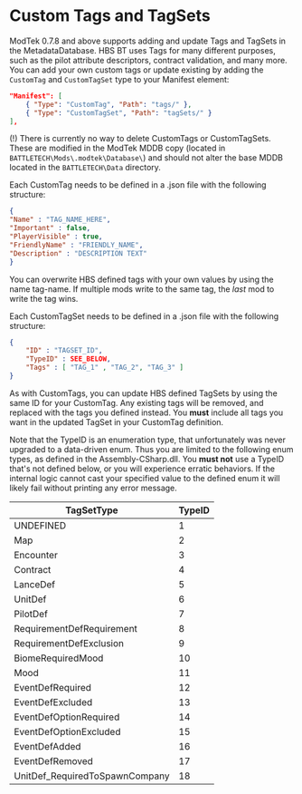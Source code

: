 # Custom Tags and TagSets

ModTek 0.7.8 and above supports adding and update Tags and TagSets in the MetadataDatabase. HBS BT uses Tags for many different purposes, such as the pilot attribute descriptors, contract validation, and many more. You can add your own custom tags or update existing by adding the `CustomTag` and `CustomTagSet` type to your Manifest element: 
  
```json  
"Manifest": [ 
  	{ "Type": "CustomTag", "Path": "tags/" },
	{ "Type": "CustomTagSet", "Path": "tagSets/" }
],
```

(!) There is currently no way to delete CustomTags or CustomTagSets. These are modified in the ModTek MDDB copy (located in `BATTLETECH\Mods\.modtek\Database\`) and should not alter the base MDDB located in the `BATTLETECH\Data` directory.

Each CustomTag needs to be defined in a .json file with the following structure:  
```json  
{
"Name" : "TAG_NAME_HERE",
"Important" : false,
"PlayerVisible" : true,
"FriendlyName" : "FRIENDLY_NAME",
"Description" : "DESCRIPTION TEXT"  
}
```

You can overwrite HBS defined tags with your own values by using the name tag-name. If multiple mods write to the same tag, the *last* mod to write the tag wins.

Each CustomTagSet needs to be defined in a .json file with the following structure:

```json  
{
	"ID" : "TAGSET_ID",
	"TypeID" : SEE_BELOW,
	"Tags" : [ "TAG_1" , "TAG_2", "TAG_3" ]  
}
```

As with CustomTags, you can update HBS defined TagSets by using the same ID for your  CustomTag. Any existing tags will be removed, and replaced with the tags you defined instead. You **must** include all tags you want in the updated TagSet in your CustomTag definition.

Note that the TypeID is an enumeration type, that unfortunately was never upgraded to a data-driven enum. Thus you are limited to the following enum types, as defined in the Assembly-CSharp.dll. You **must not** use a TypeID that's not defined below, or you will experience erratic behaviors. If the internal logic cannot cast your specified value to the defined enum it will likely fail without printing any error message.


| TagSetType | TypeID |
| -- | -- |
| UNDEFINED | 1 |
| Map | 2 |
| Encounter | 3 |
| Contract | 4 |
| LanceDef | 5 |
| UnitDef | 6 |
| PilotDef | 7 |
| RequirementDefRequirement | 8 |
| RequirementDefExclusion | 9 |
| BiomeRequiredMood | 10 |
| Mood | 11 |
| EventDefRequired | 12 |
| EventDefExcluded | 13 |
| EventDefOptionRequired | 14 |
| EventDefOptionExcluded | 15 |
| EventDefAdded | 16 |
| EventDefRemoved | 17 |
| UnitDef_RequiredToSpawnCompany | 18 |
